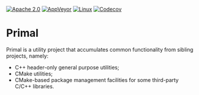 [![Apache 2.0](https://img.shields.io/badge/License-Apache%202.0-blue.svg)](LICENSE)
[![AppVeyor](https://ci.appveyor.com/api/projects/status/avnsls2iyqco9x48/branch/master?svg=true)](https://ci.appveyor.com/project/blagodarin/primal)
[![Linux](https://github.com/blagodarin/primal/actions/workflows/linux.yml/badge.svg)](https://github.com/blagodarin/primal/actions/workflows/linux.yml)
[![Codecov](https://codecov.io/gh/blagodarin/primal/branch/master/graph/badge.svg?token=0TKC783CRH)](https://codecov.io/gh/blagodarin/primal)

# Primal

Primal is a utility project that accumulates common functionality from sibling projects, namely:
* C++ header-only general purpose utilities;
* CMake utilities;
* CMake-based package management facilities for some third-party C/C++ libraries.
